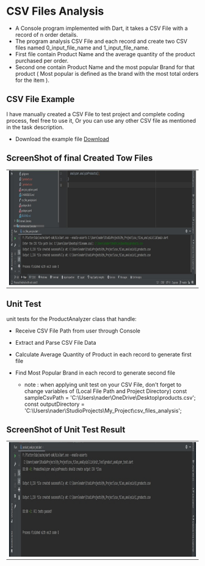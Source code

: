 # CSV Files Analysis

- A Console program implemented with Dart, it takes a CSV File with a record of n order details.
- The program analysis CSV File and each record and create two CSV files named 0_input_file_name and 1_input_file_name.
- First file contain Product Name and the average quantity of the product purchased per order.
- Second one contain Product Name and the most popular Brand for that product ( Most popular is defined as the brand
  with the most total orders for the item ).

## CSV File Example

I have manually created a CSV File to test project and complete coding process, feel free to use it, Or you can use any other CSV file as mentioned in the task description.

- Download the example file [Download](https://drive.google.com/file/d/1aw3uEvZamekve08Ge5e3HTKwpXkOXg5O/view?usp=sharing)


## ScreenShot of final Created Tow Files

<table>
    <tr>
        <td><img src="assets/screenshots/created_files_img.jpeg" height="300"/></td>
    </tr>
</table>


## Unit Test

  unit tests for the ProductAnalyzer class that handle: 

- Receive CSV File Path from user through Console
- Extract and Parse CSV File Data 
- Calculate Average Quantity of Product in each record to generate first file
- Find Most Popular Brand in each record to generate second file

  * note : when applying unit test on your CSV File, don't forget to change variables of (Local File Path and Project Directory)
    const sampleCsvPath = 'C:\\Users\\nader\\OneDrive\\Desktop\\products.csv';
    const outputDirectory = 'C:\\Users\\nader\\StudioProjects\\My_Project\\csv_files_analysis';

## ScreenShot of Unit Test Result

<table>
    <tr>
        <td><img src="assets/screenshots/unit_test_img.jpeg" height="300"/></td>
    </tr>
</table>

